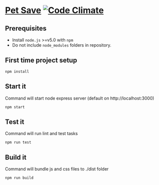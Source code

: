# [Pet Save](http://petsave.azurewebsites.net) [![Code Climate](https://codeclimate.com/github/longchiwen/petsave/badges/gpa.svg)](https://codeclimate.com/github/longchiwen/petsave)

## Prerequisites ##
- Install `node.js` >=v5.0 with `npm`
- Do not include `node_modules` folders in repository.


## First time project setup ##
```
npm install
```

## Start it ##
Command will start node express server (default on http://localhost:3000)
```
npm start
```

## Test it ##
Command will run lint and test tasks
```
npm run test
```

## Build it ##
Command will bundle js and css files to ./dist folder
```
npm run build
```
